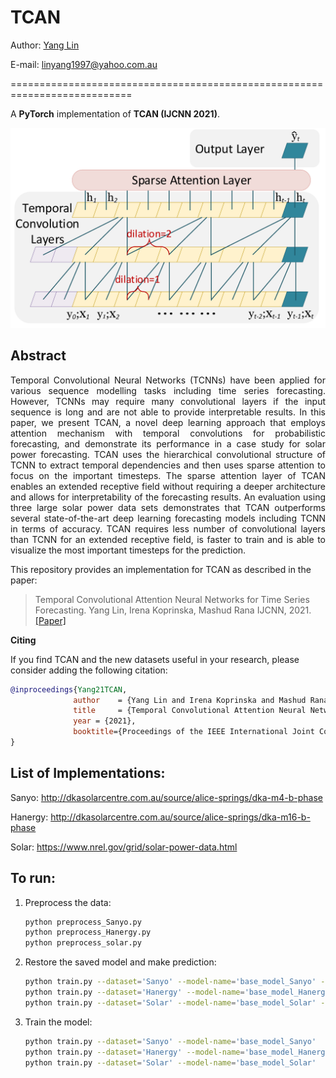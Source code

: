 # TCAN

Author: [Yang Lin](https://yanglin1997.github.io/)

E-mail: linyang1997@yahoo.com.au

===========================================================================

A **PyTorch** implementation of **TCAN (IJCNN 2021)**.

<div style="text-align:center"><img src ="TCAN.jpg" ,width=100/></div>

## Abstract
<p align="justify">
Temporal Convolutional Neural Networks (TCNNs) have been applied for various sequence modelling tasks including time series forecasting. However, TCNNs may require many convolutional layers if the input sequence is long and are not able to provide interpretable results. In this paper, we present TCAN, a novel deep learning approach that employs attention mechanism with temporal convolutions for probabilistic forecasting, and demonstrate its performance in a case study for solar power forecasting. TCAN uses the hierarchical convolutional structure of TCNN to extract temporal dependencies and then uses sparse attention to focus on the important timesteps. The sparse attention layer of TCAN enables an extended receptive field without requiring a deeper architecture and allows for interpretability of the forecasting results. An evaluation using three large solar power data sets demonstrates that TCAN outperforms several state-of-the-art deep learning forecasting models including TCNN in terms of accuracy. TCAN requires less number of convolutional layers than TCNN for an extended receptive field, is faster to train and is able to visualize the most important timesteps for the prediction.</p>

This repository provides an implementation for TCAN as described in the paper:

> Temporal Convolutional Attention Neural Networks for Time Series Forecasting.
> Yang Lin, Irena Koprinska, Mashud Rana
> IJCNN, 2021.
> [[Paper]](https://www.researchgate.net/profile/Yang-Lin-27/publication/354797495_Temporal_Convolutional_Attention_Neural_Networks_for_Time_Series_Forecasting/links/61558599ab3c1324134c8883/Temporal-Convolutional-Attention-Neural-Networks-for-Time-Series-Forecasting.pdf)

**Citing**

If you find TCAN and the new datasets useful in your research, please consider adding the following citation:

```bibtex
@inproceedings{Yang21TCAN,
              author    = {Yang Lin and Irena Koprinska and Mashud Rana},
              title     = {Temporal Convolutional Attention Neural Networks for Time Series Forecasting},
              year = {2021},
              booktitle={Proceedings of the IEEE International Joint Conference on Neural Networks (IJCNN)},
}
```

## List of Implementations:

Sanyo: http://dkasolarcentre.com.au/source/alice-springs/dka-m4-b-phase

Hanergy: http://dkasolarcentre.com.au/source/alice-springs/dka-m16-b-phase

Solar: https://www.nrel.gov/grid/solar-power-data.html



## To run:

1. Preprocess the data:
  
   ```bash
   python preprocess_Sanyo.py
   python preprocess_Hanergy.py
   python preprocess_solar.py
   ```

2. Restore the saved model and make prediction:
   
   ```bash
   python train.py --dataset='Sanyo' --model-name='base_model_Sanyo' --restore-file='best'
   python train.py --dataset='Hanergy' --model-name='base_model_Hanergy' --restore-file='best'
   python train.py --dataset='Solar' --model-name='base_model_Solar' --restore-file='best'
   ```

3. Train the model:
  
   ```bash
   python train.py --dataset='Sanyo' --model-name='base_model_Sanyo' 
   python train.py --dataset='Hanergy' --model-name='base_model_Hanergy'
   python train.py --dataset='Solar' --model-name='base_model_Solar' 
   ```
